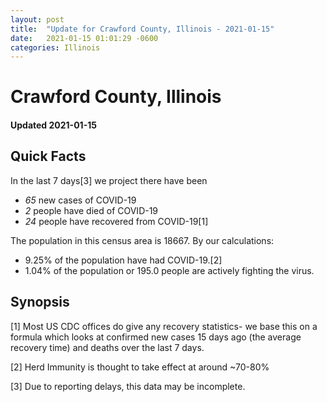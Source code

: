 ```yaml
---
layout: post
title:  "Update for Crawford County, Illinois - 2021-01-15"
date:   2021-01-15 01:01:29 -0600
categories: Illinois
---
```


# Crawford County, Illinois
#### Updated 2021-01-15

## Quick Facts

In the last 7 days[3] we project there have been
- *65* new cases of COVID-19
- *2* people have died of COVID-19
- *24* people have recovered from COVID-19[1]

The population in this census area is 18667. By our calculations:
- 9.25% of the population have had COVID-19.[2]
- 1.04% of the population or 195.0 people are actively fighting the virus.

## Synopsis




[1] Most US CDC offices do give any recovery statistics- we base this on a formula which looks at confirmed new cases
15 days ago (the average recovery time) and deaths over the last 7 days.

[2] Herd Immunity is thought to take effect at around ~70-80%

[3] Due to reporting delays, this data may be incomplete.
 
    